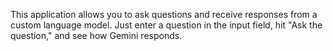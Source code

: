 This application allows you to ask questions and receive responses from a custom language model. 
Just enter a question in the input field, hit "Ask the question," and see how Gemini responds. 
